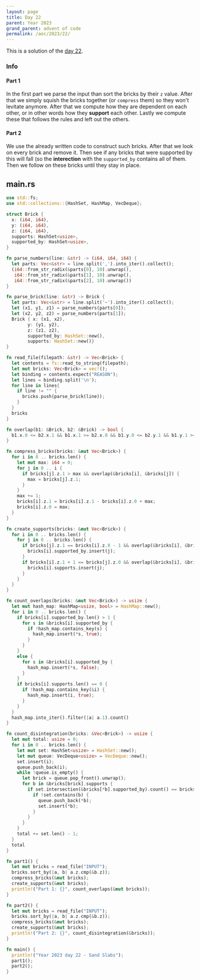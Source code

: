 ```yaml
---
layout: page
title: Day 22
parent: Year 2023
grand_parent: advent of code
permalink: /aoc/2023/22/
---
```


This is a solution of the [day 22](https://adventofcode.com/2023/day/22).

### Info

#### Part 1

In the first part we parse the input than sort the bricks by their `z` value. After that we simply squish the bricks together (or `compress` them) so they won't  levitate anymore. After that we compute how they are dependent on each other, or in other words how they **support** each other. Lastly we compute these that follows the rules and left out the others.

#### Part 2

We use the already written code to construct such bricks. After that we look on every brick and remove it. Then see if any bricks that were supported by this will fall (so the **interection** with the `supported_by` contains all of them. Then we follow on these bricks until they stay in place.

## main.rs

```rs
use std::fs;
use std::collections::{HashSet, HashMap, VecDeque};

struct Brick {
  x: (i64, i64),
  y: (i64, i64),
  z: (i64, i64),
  supports: HashSet<usize>,
  supported_by: HashSet<usize>,
}

fn parse_numbers(line: &str) -> (i64, i64, i64) {
  let parts: Vec<&str> = line.split(',').into_iter().collect();
  (i64::from_str_radix(&parts[0], 10).unwrap(),
   i64::from_str_radix(&parts[1], 10).unwrap(),
   i64::from_str_radix(&parts[2], 10).unwrap())
}

fn parse_brick(line: &str) -> Brick {
  let parts: Vec<&str> = line.split('~').into_iter().collect();
  let (x1, y1, z1) = parse_numbers(parts[0]);
  let (x2, y2, z2) = parse_numbers(parts[1]);
  Brick { x: (x1, x2),
        y: (y1, y2),
        z: (z1, z2),
        supported_by: HashSet::new(),
        supports: HashSet::new()}
}

fn read_file(filepath: &str) -> Vec<Brick> {
  let contents = fs::read_to_string(filepath);
  let mut bricks: Vec<Brick> = vec!();
  let binding = contents.expect("REASON");
  let lines = binding.split('\n');
  for line in lines{
    if line != "" {
      bricks.push(parse_brick(line));
    }
  }
  bricks
}

fn overlap(b1: &Brick, b2: &Brick) -> bool {
  b1.x.0 <= b2.x.1 && b1.x.1 >= b2.x.0 && b1.y.0 <= b2.y.1 && b1.y.1 >= b2.y.0
}

fn compress_bricks(bricks: &mut Vec<Brick>) {
  for i in 0 .. bricks.len() {
    let mut max: i64 = 0;
    for j in 0 .. i {
      if bricks[j].z.1 > max && overlap(&bricks[i], &bricks[j]) {
        max = bricks[j].z.1;
      }
    }
    max += 1;
    bricks[i].z.1 = bricks[i].z.1 - bricks[i].z.0 + max;
    bricks[i].z.0 = max;
  }
}

fn create_supports(bricks: &mut Vec<Brick>) {
  for i in 0 .. bricks.len() {
    for j in 0 .. bricks.len() {
      if bricks[j].z.1 == bricks[i].z.0 - 1 && overlap(&bricks[i], &bricks[j]) {
        bricks[i].supported_by.insert(j);
      }
      if bricks[i].z.1 + 1 == bricks[j].z.0 && overlap(&bricks[i], &bricks[j]) {
        bricks[i].supports.insert(j);
      }
    }
  }
}

fn count_overlaps(bricks: &mut Vec<Brick>) -> usize {
  let mut hash_map: HashMap<usize, bool> = HashMap::new();
  for i in 0 .. bricks.len() {
    if bricks[i].supported_by.len() > 1 {
      for s in &bricks[i].supported_by {
        if !hash_map.contains_key(s) {
          hash_map.insert(*s, true);
        }
      }
    }
    else {
      for s in &bricks[i].supported_by {
        hash_map.insert(*s, false);
      }
    }
    if bricks[i].supports.len() == 0 {
      if !hash_map.contains_key(&i) {
        hash_map.insert(i, true);
      }
    }
  }
  hash_map.into_iter().filter(|a| a.1).count()
}

fn count_disintegration(bricks: &Vec<Brick>) -> usize {
  let mut total: usize = 0;
  for i in 0 .. bricks.len() {
    let mut set: HashSet<usize> = HashSet::new();
    let mut queue: VecDeque<usize> = VecDeque::new();
    set.insert(i);
    queue.push_back(i);
    while !queue.is_empty() {
      let brick = queue.pop_front().unwrap();
      for b in &bricks[brick].supports {
        if set.intersection(&bricks[*b].supported_by).count() == bricks[*b].supported_by.len() {
          if !set.contains(b) {
            queue.push_back(*b);
            set.insert(*b);
          }
        }
      }
    }
    total += set.len() - 1;
  }
  total
}

fn part1() {
  let mut bricks = read_file("INPUT");
  bricks.sort_by(|a, b| a.z.cmp(&b.z));
  compress_bricks(&mut bricks);
  create_supports(&mut bricks);
  println!("Part 1: {}", count_overlaps(&mut bricks));
}

fn part2() {
  let mut bricks = read_file("INPUT");
  bricks.sort_by(|a, b| a.z.cmp(&b.z));
  compress_bricks(&mut bricks);
  create_supports(&mut bricks);
  println!("Part 2: {}", count_disintegration(&bricks));
}

fn main() {
  println!("Year 2023 day 22 - Sand Slabs");
  part1();
  part2();
}
```
